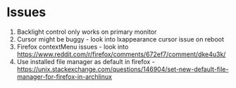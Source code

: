 # Issues

1. Backlight control only works on primary monitor
2. Cursor might be buggy - look into lxappearance cursor issue on reboot
3. Firefox contextMenu issues - look into https://www.reddit.com/r/firefox/comments/672ef7/comment/dke4u3k/
4. Use installed file manager as default in firefox - https://unix.stackexchange.com/questions/146904/set-new-default-file-manager-for-firefox-in-archlinux
